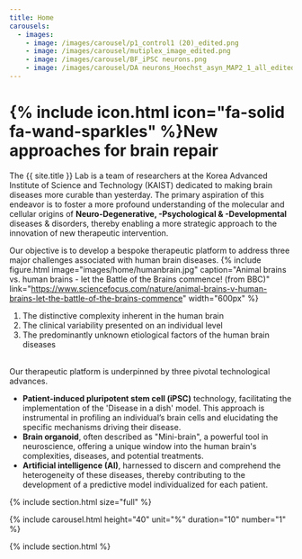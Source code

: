 ```yaml
---
title: Home
carousels:
  - images: 
    - image: /images/carousel/p1_control1 (20)_edited.png
    - image: /images/carousel/mutiplex_image_edited.png
    - image: /images/carousel/BF_iPSC neurons.png
    - image: /images/carousel/DA neurons_Hoechst_asyn_MAP2_1_all_edited.png
---
```


# {% include icon.html icon="fa-solid fa-wand-sparkles" %}New approaches for brain repair

The {{ site.title }} Lab is a team of researchers at the Korea Advanced Institute of Science and Technology (KAIST) dedicated to making brain diseases more curable than yesterday. The primary aspiration of this endeavor is to foster a more profound understanding of the molecular and cellular origins of <strong><blueinvt>Neuro-Degenerative, -Psychological & -Developmental</blueinvt></strong> diseases & disorders, thereby enabling a more strategic approach to the innovation of new therapeutic intervention.
<br>

Our objective is to develop a bespoke therapeutic platform to address three major challenges associated with human brain diseases.
{% include figure.html image="images/home/humanbrain.jpg" caption="Animal brains vs. human brains - let the Battle of the Brains commence! (from BBC)" link="https://www.sciencefocus.com/nature/animal-brains-v-human-brains-let-the-battle-of-the-brains-commence" width="600px" %}

<ol>
  <li>The distinctive complexity inherent in the human brain </li>
  
  <li>The clinical variability presented on an individual level </li>
  
  <li>The predominantly unknown etiological factors of the human brain diseases </li>
</ol>

<br>
Our therapeutic platform is underpinned by three pivotal technological advances.

<ul>
  <li> <strong><blueinvt>Patient-induced pluripotent stem cell (iPSC)</blueinvt></strong> technology, facilitating the implementation of the 'Disease in a dish' model. This approach is instrumental in profiling an individual’s brain cells and elucidating the specific mechanisms driving their disease.
  </li>

  <li> <strong><blueinvt>Brain organoid</blueinvt></strong>, often described as "Mini-brain", a powerful tool in neuroscience, offering a unique window into the human brain's complexities, diseases, and potential treatments. 
  </li>
  
  <li> <strong><blueinvt>Artificial intelligence (AI)</blueinvt></strong>, harnessed to discern and comprehend the heterogeneity of these diseases, thereby contributing to the development of a predictive model individualized for each patient.
  </li>
</ul>

{% include section.html size="full" %}

{% include carousel.html height="40" unit="%" duration="10" number="1" %}
  
{% include section.html %}
